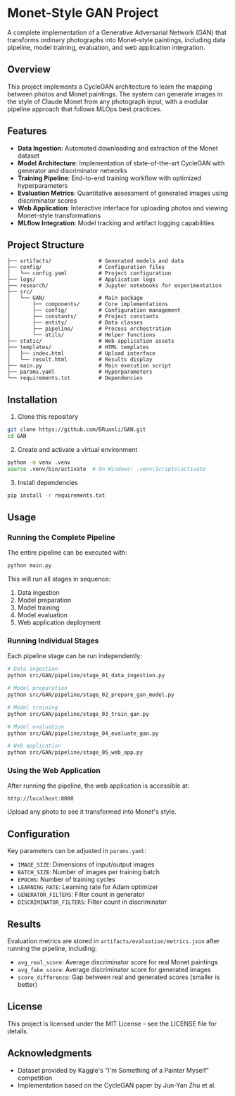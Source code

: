 # Monet-Style GAN Project

A complete implementation of a Generative Adversarial Network (GAN) that transforms ordinary photographs into Monet-style paintings, including data pipeline, model training, evaluation, and web application integration.

## Overview

This project implements a CycleGAN architecture to learn the mapping between photos and Monet paintings. The system can generate images in the style of Claude Monet from any photograph input, with a modular pipeline approach that follows MLOps best practices.

## Features

- **Data Ingestion**: Automated downloading and extraction of the Monet dataset
- **Model Architecture**: Implementation of state-of-the-art CycleGAN with generator and discriminator networks
- **Training Pipeline**: End-to-end training workflow with optimized hyperparameters
- **Evaluation Metrics**: Quantitative assessment of generated images using discriminator scores
- **Web Application**: Interactive interface for uploading photos and viewing Monet-style transformations
- **MLflow Integration**: Model tracking and artifact logging capabilities

## Project Structure

```
├── artifacts/               # Generated models and data
├── config/                  # Configuration files
│   └── config.yaml          # Project configuration
├── logs/                    # Application logs
├── research/                # Jupyter notebooks for experimentation
├── src/
│   └── GAN/                 # Main package
│       ├── components/      # Core implementations
│       ├── config/          # Configuration management
│       ├── constants/       # Project constants
│       ├── entity/          # Data classes
│       ├── pipeline/        # Process orchestration
│       └── utils/           # Helper functions
├── static/                  # Web application assets
├── templates/               # HTML templates
│   ├── index.html           # Upload interface
│   └── result.html          # Results display
├── main.py                  # Main execution script
├── params.yaml              # Hyperparameters
└── requirements.txt         # Dependencies
```

## Installation

1. Clone this repository
```bash
git clone https://github.com/DRuanli/GAN.git
cd GAN
```

2. Create and activate a virtual environment
```bash
python -m venv .venv
source .venv/bin/activate  # On Windows: .venv\Scripts\activate
```

3. Install dependencies
```bash
pip install -r requirements.txt
```

## Usage

### Running the Complete Pipeline

The entire pipeline can be executed with:

```bash
python main.py
```

This will run all stages in sequence:
1. Data ingestion
2. Model preparation
3. Model training
4. Model evaluation
5. Web application deployment

### Running Individual Stages

Each pipeline stage can be run independently:

```bash
# Data ingestion
python src/GAN/pipeline/stage_01_data_ingestion.py

# Model preparation
python src/GAN/pipeline/stage_02_prepare_gan_model.py

# Model training
python src/GAN/pipeline/stage_03_train_gan.py

# Model evaluation
python src/GAN/pipeline/stage_04_evaluate_gan.py

# Web application
python src/GAN/pipeline/stage_05_web_app.py
```

### Using the Web Application

After running the pipeline, the web application is accessible at:
```
http://localhost:8080
```

Upload any photo to see it transformed into Monet's style.

## Configuration

Key parameters can be adjusted in `params.yaml`:

- `IMAGE_SIZE`: Dimensions of input/output images
- `BATCH_SIZE`: Number of images per training batch
- `EPOCHS`: Number of training cycles
- `LEARNING_RATE`: Learning rate for Adam optimizer
- `GENERATOR_FILTERS`: Filter count in generator
- `DISCRIMINATOR_FILTERS`: Filter count in discriminator

## Results

Evaluation metrics are stored in `artifacts/evaluation/metrics.json` after running the pipeline, including:
- `avg_real_score`: Average discriminator score for real Monet paintings
- `avg_fake_score`: Average discriminator score for generated images
- `score_difference`: Gap between real and generated scores (smaller is better)

## License

This project is licensed under the MIT License - see the LICENSE file for details.

## Acknowledgments

- Dataset provided by Kaggle's "I'm Something of a Painter Myself" competition
- Implementation based on the CycleGAN paper by Jun-Yan Zhu et al.